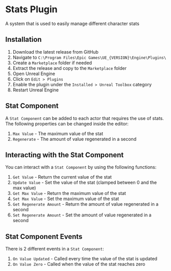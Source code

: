# Stats Plugin
A system that is used to easily manage different character stats

## Installation
1. Download the latest release from GitHub
2. Navigate to `C:\Program Files\Epic Games\UE_{VERSION}\Engine\Plugins\`
3. Create a `Marketplace` folder if needed
4. Extract the release and copy to the `Marketplace` folder
5. Open Unreal Engine
6. Click on `Edit > Plugins`
7. Enable the plugin under the `Installed > Unreal Toolbox` category
8. Restart Unreal Engine

## Stat Component
A `Stat Component` can be added to each actor that requires the use of stats. The following properties can be changed inside the editor:
1. `Max Value` - The maximum value of the stat
2. `Regenerate` - The amount of value regenerated in a second

## Interacting with the Stat Component
You can interact with a `Stat Component` by using the following functions:
1. `Get Value` - Return the current value of the stat
2. `Update Value` - Set the value of the stat (clamped between 0 and the max value)
3. `Get Max Value` - Return the maximum value of the stat
4. `Set Max Value` - Set the maximum value of the stat
5. `Get Regenerate Amount` - Return the amount of value regenerated in a second
6. `Set Regenerate Amount` - Set the amount of value regenerated in a second

## Stat Component Events
There is 2 different events in a `Stat Component`:
1. `On Value Updated` - Called every time the value of the stat is updated
2. `On Value Zero` - Called when the value of the stat reaches zero